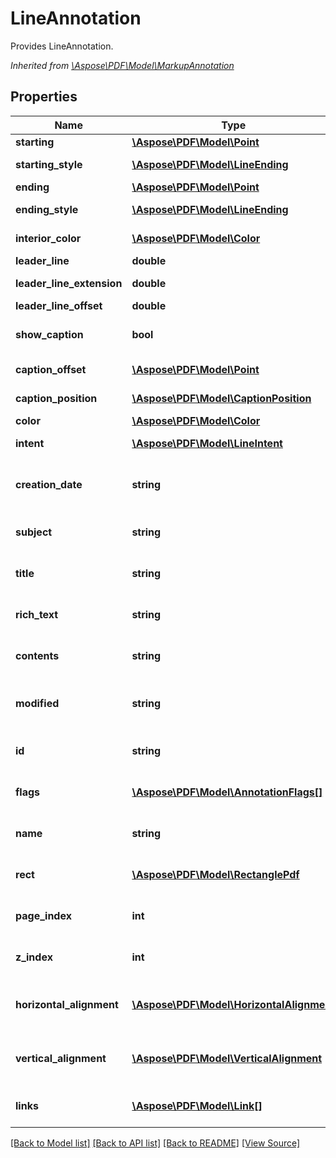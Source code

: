 # LineAnnotation
Provides LineAnnotation.

*Inherited from [\Aspose\PDF\Model\MarkupAnnotation](MarkupAnnotation.md)*
## Properties
Name | Type | Description | Notes
------------ | ------------- | ------------- | -------------
**starting** | [**\Aspose\PDF\Model\Point**](Point.md) | Gets or sets starting point of line. | 
**starting_style** | [**\Aspose\PDF\Model\LineEnding**](LineEnding.md) | Gets or sets line ending style for line starting point. | [optional]
**ending** | [**\Aspose\PDF\Model\Point**](Point.md) | Gets or sets ending point of line. | 
**ending_style** | [**\Aspose\PDF\Model\LineEnding**](LineEnding.md) | Gets or sets ending style for end point of line. | [optional]
**interior_color** | [**\Aspose\PDF\Model\Color**](Color.md) | Gets or sets interior color of the annotation. | [optional]
**leader_line** | **double** | Gets or sets leader line length. | [optional]
**leader_line_extension** | **double** | Gets or sets length of leader line extension. | [optional]
**leader_line_offset** | **double** | Gets or sets leader line offset. | [optional]
**show_caption** | **bool** | Gets or sets boolean flag which determinies is contents must be shown as caption. | [optional]
**caption_offset** | [**\Aspose\PDF\Model\Point**](Point.md) | Gets or sets caption text offset from its normal position. | [optional]
**caption_position** | [**\Aspose\PDF\Model\CaptionPosition**](CaptionPosition.md) | Gets or sets annotation caption position. | [optional]
**color** | [**\Aspose\PDF\Model\Color**](Color.md) | Color of the annotation. | [optional]
**intent** | [**\Aspose\PDF\Model\LineIntent**](LineIntent.md) | Gets or sets the intent of the line annotation. | [optional]
**creation_date** | **string** | The date and time when the annotation was created.<br />*Inherited from [\Aspose\PDF\Model\MarkupAnnotation](MarkupAnnotation.md)* | [optional]
**subject** | **string** | Get the annotation subject.<br />*Inherited from [\Aspose\PDF\Model\MarkupAnnotation](MarkupAnnotation.md)* | [optional]
**title** | **string** | Get the annotation title.<br />*Inherited from [\Aspose\PDF\Model\MarkupAnnotation](MarkupAnnotation.md)* | [optional]
**rich_text** | **string** | Get the annotation RichText.<br />*Inherited from [\Aspose\PDF\Model\MarkupAnnotation](MarkupAnnotation.md)* | [optional]
**contents** | **string** | Get the annotation content.<br />*Inherited from [\Aspose\PDF\Model\Annotation](Annotation.md)* | [optional]
**modified** | **string** | The date and time when the annotation was last modified.<br />*Inherited from [\Aspose\PDF\Model\Annotation](Annotation.md)* | [optional]
**id** | **string** | Gets ID of the annotation.<br />*Inherited from [\Aspose\PDF\Model\Annotation](Annotation.md)* | [optional]
**flags** | [**\Aspose\PDF\Model\AnnotationFlags[]**](AnnotationFlags.md) | Gets Flags of the annotation.<br />*Inherited from [\Aspose\PDF\Model\Annotation](Annotation.md)* | [optional]
**name** | **string** | Gets Name of the annotation.<br />*Inherited from [\Aspose\PDF\Model\Annotation](Annotation.md)* | [optional]
**rect** | [**\Aspose\PDF\Model\RectanglePdf**](RectanglePdf.md) | Gets Rect of the annotation.<br />*Inherited from [\Aspose\PDF\Model\Annotation](Annotation.md)* | 
**page_index** | **int** | Gets PageIndex of the annotation.<br />*Inherited from [\Aspose\PDF\Model\Annotation](Annotation.md)* | [optional]
**z_index** | **int** | Gets ZIndex of the annotation.<br />*Inherited from [\Aspose\PDF\Model\Annotation](Annotation.md)* | [optional]
**horizontal_alignment** | [**\Aspose\PDF\Model\HorizontalAlignment**](HorizontalAlignment.md) | Gets HorizontalAlignment of the annotation.<br />*Inherited from [\Aspose\PDF\Model\Annotation](Annotation.md)* | [optional]
**vertical_alignment** | [**\Aspose\PDF\Model\VerticalAlignment**](VerticalAlignment.md) | Gets VerticalAlignment of the annotation.<br />*Inherited from [\Aspose\PDF\Model\Annotation](Annotation.md)* | [optional]
**links** | [**\Aspose\PDF\Model\Link[]**](Link.md) | Link to the document.<br />*Inherited from [\Aspose\PDF\Model\LinkElement](LinkElement.md)* | [optional]

[[Back to Model list]](../README.md#documentation-for-models) [[Back to API list]](../README.md#documentation-for-api-endpoints) [[Back to README]](../README.md) [[View Source]](../src/Aspose/PDF/Model/LineAnnotation.php)

